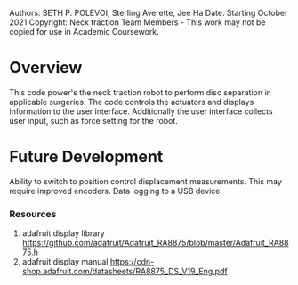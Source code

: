 Authors:     SETH P. POLEVOI, Sterling Averette, Jee Ha
Date:        Starting October 2021
Copyright:   Neck traction Team Members - This work may not be copied for use in Academic Coursework.

# Overview
This code power's the neck traction robot to perform disc separation in applicable surgeries. The code controls the actuators and displays information to the user interface. Additionally the user interface collects user input, such as force setting for the robot. 

# Future Development
Ability to switch to position control displacement measurements. This may require improved encoders. 
Data logging to a USB device.

### Resources
  1. adafruit display library
    https://github.com/adafruit/Adafruit_RA8875/blob/master/Adafruit_RA8875.h
  2. adafruit display manual
    https://cdn-shop.adafruit.com/datasheets/RA8875_DS_V19_Eng.pdf

